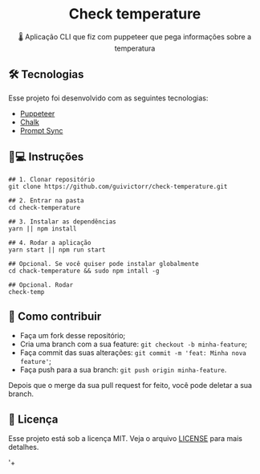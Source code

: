 <h1 align='center'>Check temperature</h1>
<p align='center'>🌡 Aplicação CLI que fiz com puppeteer que pega informações sobre a temperatura</p>

## 🛠 Tecnologias

Esse projeto foi desenvolvido com as seguintes tecnologias:

- [Puppeteer](https://developers.google.com/web/tools/puppeteer/)
- [Chalk](https://www.npmjs.com/package/chalk)
- [Prompt Sync](https://www.npmjs.com/package/prompt-sync)

## 📱💻 Instruções

```
## 1. Clonar repositório
git clone https://github.com/guivictorr/check-temperature.git

## 2. Entrar na pasta
cd check-temperature

## 3. Instalar as dependências
yarn || npm install

## 4. Rodar a aplicação
yarn start || npm run start

## Opcional. Se você quiser pode instalar globalmente
cd chack-temperature && sudo npm intall -g

## Opcional. Rodar
check-temp
```

## 🤔 Como contribuir

- Faça um fork desse repositório;
- Cria uma branch com a sua feature: `git checkout -b minha-feature`;
- Faça commit das suas alterações: `git commit -m 'feat: Minha nova feature'`;
- Faça push para a sua branch: `git push origin minha-feature`.

Depois que o merge da sua pull request for feito, você pode deletar a sua branch.

## 📝 Licença

Esse projeto está sob a licença MIT. Veja o arquivo [LICENSE](https://github.com/guivictorr/pet-finder/blob/master/LICENSE) para mais detalhes.

'+
